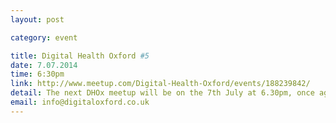 ```yaml
---
layout: post

category: event

title: Digital Health Oxford #5
date: 7.07.2014
time: 6:30pm
link: http://www.meetup.com/Digital-Health-Oxford/events/188239842/
detail: The next DHOx meetup will be on the 7th July at 6.30pm, once again held in the Oxford Martin School. After the talk will be a drinks reception over the road in the Kings Arms. Speakers include Dr. Reynold Greenlaw - “Wearable technology for cueing Parkinson’s gait. A personal history.”, Prof. Sue Ziebland - "How might access to patients experiences on the internet affect health?" and Dr. Fred Hersch - title tbc (theme -  mobile technology and global health). 
email: info@digitaloxford.co.uk
---
```

